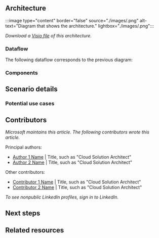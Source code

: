 <!-- 
- Don't add metadata to this Markdown file. Use the browser header template to create a YAML file that contains your metadata. 
- Add a brief introductory paragraph with no heading. 
-->

## Architecture

<!-- Use the following format to link to your image file:-->

:::image type="content" border="false" source="./images/<file-name>.png" alt-text="Diagram that shows the <solution name> architecture." lightbox="./images/<file-name>.png":::

<!-- Under the architecture diagram, link to the Visio or PowerPoint file. The link will work after the AAC team uploads your Visio or PowerPoint file to the Azure CDN. -->

*Download a [Visio file](https://arch-center.azureedge.net/<file-name>.vsdx) of this architecture.*

### Dataflow

<!-- If your scenario doesn't include data, title this section "Workflow". -->

The following dataflow corresponds to the previous diagram:

<!-- Add a numbered list for the steps in your architecture diagram. -->

### Components

<!-- 
- Add a bulleted list of all components in the architecture. 
- Where possible, link to the component's Well-Architected Framework service guide. Alternatively, link to the product's overview page on learn.microsoft.com.
-->

## Scenario details

<!-- Explain the business problem and why this scenario was built to solve it. -->

### Potential use cases

<!-- List example use cases in a bulleted list.-->

## Contributors

<!-- This section is expected but optional if the contributors prefer to omit it. -->

*Microsoft maintains this article. The following contributors wrote this article.*

Principal authors: 

<!-- List the primary authors alphabetically by last name. -->

- [Author 1 Name](https://www.linkedin.com/in/ProfileURL/) | Title, such as "Cloud Solution Architect"
- [Author 2 Name](https://www.linkedin.com/in/ProfileURL/) | Title, such as "Cloud Solution Architect"

Other contributors: 

<!--
- This section is optional. 
- List contributors and technical reviewers. 
-->

- [Contributor 1 Name](https://www.linkedin.com/in/ProfileURL/) | Title, such as "Cloud Solution Architect"
- [Contributor 2 Name](https://www.linkedin.com/in/ProfileURL/) | Title, such as "Cloud Solution Architect"

*To see nonpublic LinkedIn profiles, sign in to LinkedIn.*

## Next steps

<!--
- Add a bulleted list of links to third-party or Microsoft topics that can help customers build the workload.
- Link formats: 
  - Make Learn links site relative (for example, /azure/<feature>/<article-name>).
  - Start third-party links with `https://` and omit `en-us` unless the links don't work without it.
  - Omit a trailing slash.
-->

## Related resources

<!-- Add a bulleted list of links to related architecture information in the AAC TOC. -->
